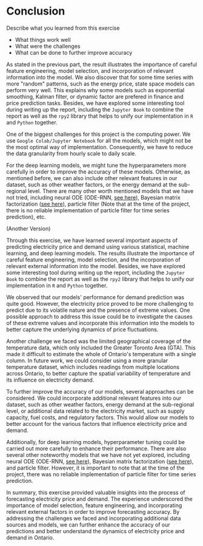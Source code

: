 # Conclusion

Describe what you learned from this exercise 

-  What things work well
-  What were the challenges
-  What can be done to further improve accuracy 

As stated in the previous part, the result illustrates the importance of careful feature engineering, model selection, and incorporation of relevant 
information into the model. We also discover that for some time series with more "random" patterns, such as the energy price, state space models can 
perform very well. This explains why some models such as exponential smoothing, Kalman filter, or dynamic factor are prefered in finance and price prediction
tasks. Besides, we have explored some interesting tool during writing up the report, including the <code>Jupyter Book</code> to combine the report as well as
the <code>rpy2</code> library that helps to unify our implementation in <code>R</code> and <code>Python</code> together.

One of the biggest challenges for this project is the computing power. We use <code>Google Colab/Jupyter Notebook</code> for all the models, which might
not be the most optimal way of implementation. Consequently, we have to reduce the data granularity from hourly scale to daily scale. 

For the deep learning models, we might tune the hyperparameters more carefully in order to improve the accuracy of these models. Otherwise, as mentioned before,
we can also include other relevant features in our dataset, such as other weather factors, or the energy demand at the sub-regional level. There are many other worth
mentioned models that we have not tried, including neural ODE (ODE-RNN, [see here](https://github.com/YuliaRubanova/latent_ode)), Bayesian matrix factorization ([see here](https://github.com/xinychen/transdim)), particle filter (Note that at the time of the project, there is no reliable implementation of particle filter for time series prediction), etc. 

(Another Version)

Through this exercise, we have learned several important aspects of predicting electricity price and demand using various 
statistical, machine learning, and deep learning models. The results illustrate the importance of careful feature engineering, 
model selection, and the incorporation of relevant external information into the model. Besides, we have explored some 
interesting tool during writing up the report, including the <code>Jupyter Book</code> to combine the report as well as
the <code>rpy2</code> library that helps to unify our implementation in <code>R</code> and <code>Python</code> together.

We observed that our models' performance for demand prediction was quite good. However, the electricity price proved to be more
challenging to predict due to its volatile nature and the presence of extreme values. One possible approach to address this issue
could be to investigate the causes of these extreme values and incorporate this information into the models to better capture the
underlying dynamics of price fluctuations.

Another challenge we faced was the limited geographical coverage of the temperature data, which only included the Greater Toronto
Area (GTA). This made it difficult to estimate the whole of Ontario's temperature with a single column. In future work, we could
consider using a more granular temperature dataset, which includes readings from multiple locations across Ontario, to better 
capture the spatial variability of temperature and its influence on electricity demand.

To further improve the accuracy of our models, several approaches can be considered. We could incorporate additional relevant 
features into our dataset, such as other weather factors, energy demand at the sub-regional level, or additional data related to 
the electricity market, such as supply capacity, fuel costs, and regulatory factors. This would allow our models to better 
account for the various factors that influence electricity price and demand.

Additionally, for deep learning models, hyperparameter tuning could be carried out more carefully to enhance their performance.
There are also several other noteworthy models that we have not yet explored, including neural ODE (ODE-RNN, [see here](https://github.com/YuliaRubanova/latent_ode)), Bayesian matrix 
factorization ([see here](https://github.com/xinychen/transdim)), and particle filter. However, it is important to note that at the time of the project, there was no reliable 
implementation of particle filter for time series prediction.

In summary, this exercise provided valuable insights into the process of forecasting electricity price and demand. The experience
underscored the importance of model selection, feature engineering, and incorporating relevant external factors in order to 
improve forecasting accuracy. By addressing the challenges we faced and incorporating additional data sources and models, we can
further enhance the accuracy of our predictions and better understand the dynamics of electricity price and demand in Ontario.
